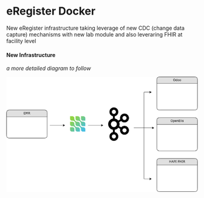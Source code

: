 # eRegister Docker

New eRegister infrastructure taking leverage of new CDC (change data capture) mechanisms with new lab module and also leveraring FHIR at facility level

#### New Infrastructure

_a more detailed diagram to follow_

![eregister-docker diagram](pics/eregister-docker.png )